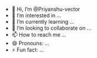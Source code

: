 - 👋 Hi, I’m @Priyanshu-vector
- 👀 I’m interested in ...
- 🌱 I’m currently learning ...
- 💞️ I’m looking to collaborate on ...
- 📫 How to reach me ...
- 😄 Pronouns: ...
- ⚡ Fun fact: ...

<!---
Priyanshu-vector/Priyanshu-vector is a ✨ special ✨ repository because its `README.md` (this file) appears on your GitHub profile.
You can click the Preview link to take a look at your changes.
--->
